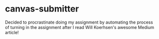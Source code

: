 # canvas-submitter
Decided to procrastinate doing my assignment by automating the process of turning in the assignment after I read Will Koerhsen's awesome Medium article!
